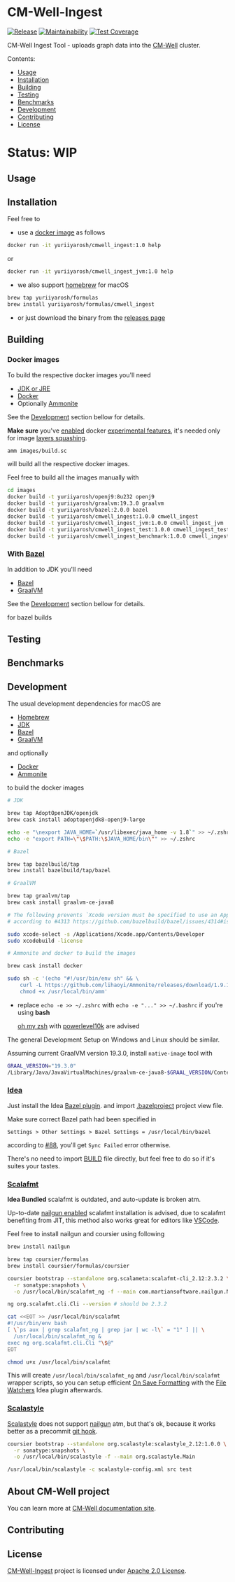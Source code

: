 # CM-Well-Ingest

[![Release](https://img.shields.io/badge/github/v/release/YuriiYarosh/CM-Well-Ingest)](https://github.com/YuriiYarosh/CM-Well-Ingest)
[![Maintainability](https://api.codeclimate.com/v1/badges/2d9f113b82dc0b06469b/maintainability)](https://codeclimate.com/github/YuriiYarosh/CM-Well-Ingest/maintainability)
[![Test Coverage](https://api.codeclimate.com/v1/badges/2d9f113b82dc0b06469b/test_coverage)](https://codeclimate.com/github/YuriiYarosh/CM-Well-Ingest/test_coverage)

CM-Well Ingest Tool - uploads graph data into the [CM-Well](https://cm-well.github.io/CM-Well/index.html) cluster.

Contents:

 * [Usage](https://github.com/YuriiYarosh/CM-Well-Ingest#Usage)
 * [Installation](https://github.com/YuriiYarosh/CM-Well-Ingest#Installation)
 * [Building](https://github.com/YuriiYarosh/CM-Well-Ingest#Building)
 * [Testing](https://github.com/YuriiYarosh/CM-Well-Ingest#Testing)
 * [Benchmarks](https://github.com/YuriiYarosh/CM-Well-Ingest#Benchmarks)
 * [Development](https://github.com/YuriiYarosh/CM-Well-Ingest#Development)
 * [Contributing](https://github.com/YuriiYarosh/CM-Well-Ingest#Contributing)
 * [License](https://github.com/YuriiYarosh/CM-Well-Ingest#License)

# Status: WIP

## Usage

## Installation

Feel free to
 * use a [docker image]() as follows

 ```bash
docker run -it yuriiyarosh/cmwell_ingest:1.0 help
```
or
```bash
docker run -it yuriiyarosh/cmwell_ingest_jvm:1.0 help
```

 * we also support [homebrew](https://brew.sh/) for macOS

```bash
brew tap yuriiyarosh/formulas
brew install yuriiyarosh/formulas/cmwell_ingest
```
* or just download the binary from the [releases page]()

## Building

### Docker images

To build the respective docker images you'll need

 * [JDK or JRE](https://adoptopenjdk.net/)
 * [Docker](https://docs.docker.com/v17.12/docker-for-mac/install)
 * Optionally [Ammonite](https://ammonite.io/)
 
See the [Development](https://github.com/YuriiYarosh/CM-Well-Ingest#development) section bellow for details.

**Make sure** you've [enabled](https://i.imgur.com/jQ4WFj1.png) docker [experimental features](https://docs.docker.com/assemble/install/), 
it's needed only for image [layers squashing](https://docs.docker.com/engine/reference/commandline/build/#squash-an-images-layers---squash-experimental).  

 ```bash
amm images/build.sc
```
will build all the respective docker images. 

Feel free to build all the images manually with
```bash
cd images
docker build -t yuriiyarosh/openj9:8u232 openj9
docker build -t yuriiyarosh/graalvm:19.3.0 graalvm
docker build -t yuriiyarosh/bazel:2.0.0 bazel
docker build -t yuriiyarosh/cmwell_ingest:1.0.0 cmwell_ingest
docker build -t yuriiyarosh/cmwell_ingest_jvm:1.0.0 cmwell_ingest_jvm
docker build -t yuriiyarosh/cmwell_ingest_test:1.0.0 cmwell_ingest_test
docker build -t yuriiyarosh/cmwell_ingest_benchmark:1.0.0 cmwell_ingest_benchmark
```

### With [Bazel](https://bazel.build/)

In addition to JDK you'll need 
 * [Bazel](https://bazel.build/)
 * [GraalVM](https://www.graalvm.org/)
 
 See the [Development](https://github.com/YuriiYarosh/CM-Well-Ingest#development) section bellow for details.


for bazel builds

## Testing

## Benchmarks

## Development

The usual development dependencies for macOS are

 * [Homebrew](https://brew.sh/)
 * [JDK](https://adoptopenjdk.net/)
 * [Bazel](https://bazel.build/)
 * [GraalVM](https://www.graalvm.org/)
 
 and optionally

 * [Docker](https://docs.docker.com/v17.12/docker-for-mac/install)
 * [Ammonite](https://ammonite.io/)

to build the docker images

```bash
# JDK

brew tap AdoptOpenJDK/openjdk
brew cask install adoptopenjdk8-openj9-large

echo -e "\nexport JAVA_HOME=`/usr/libexec/java_home -v 1.8`" >> ~/.zshrc
echo -e "export PATH=\"\$PATH:\$JAVA_HOME/bin\"" >> ~/.zshrc

# Bazel

brew tap bazelbuild/tap
brew install bazelbuild/tap/bazel

# GraalVM

brew tap graalvm/tap
brew cask install graalvm-ce-java8

# The following prevents `Xcode version must be specified to use an Apple CROSSTOOL`
# according to #4313 https://github.com/bazelbuild/bazel/issues/4314#issuecomment-370172472

sudo xcode-select -s /Applications/Xcode.app/Contents/Developer
sudo xcodebuild -license

# Ammonite and docker to build the images 

brew cask install docker

sudo sh -c '(echo "#!/usr/bin/env sh" && \
    curl -L https://github.com/lihaoyi/Ammonite/releases/download/1.9.1/2.12-1.9.1) > /usr/local/bin/amm && \
    chmod +x /usr/local/bin/amm'
```

* replace `echo -e >> ~/.zshrc` with `echo -e "..." >> ~/.bashrc` if you're using **bash**

  [oh my zsh](https://ohmyz.sh/) with [powerlevel10k](https://github.com/romkatv/powerlevel10k) are advised

The general Development Setup on Windows and Linux should be similar.

Assuming current GraalVM version 19.3.0, install `native-image` tool with
```bash
GRAAL_VERSION="19.3.0"
/Library/Java/JavaVirtualMachines/graalvm-ce-java8-$GRAAL_VERSION/Contents/Home/bin/gu install native-image
```

### [Idea](https://www.jetbrains.com/idea/)

Just install the Idea [Bazel plugin](https://plugins.jetbrains.com/plugin/8609-bazel/).
and import [.bazelproject](.bazelproject) project view file.

Make sure correct Bazel path had been specified in

`Settings > Other Settings > Bazel Settings = /usr/local/bin/bazel`

according to [#88](https://github.com/bazelbuild/intellij/issues/88#issuecomment-369848097), you'll get `Sync Failed` error otherwise.

There's no need to import [BUILD](BUILD) file directly, but feel free to do so if it's suites your tastes.

### [Scalafmt](https://scalameta.org/scalafmt/)

**Idea Bundled** scalafmt is outdated, and auto-update is broken atm.

Up-to-date [nailgun enabled](http://www.martiansoftware.com/nailgun/) scalafmt installation is advised,
due to scalafmt benefiting from JIT, this method also works great for editors like [VSCode](https://code.visualstudio.com/).

Feel free to install nailgun and coursier using following

```bash
brew install nailgun

brew tap coursier/formulas
brew install coursier/formulas/coursier

coursier bootstrap --standalone org.scalameta:scalafmt-cli_2.12:2.3.2 \
  -r sonatype:snapshots \
  -o /usr/local/bin/scalafmt_ng -f --main com.martiansoftware.nailgun.NGServer

ng org.scalafmt.cli.Cli --version # should be 2.3.2

cat <<EOT >> /usr/local/bin/scalafmt
#!/usr/bin/env bash
[ \`ps aux | grep scalafmt_ng | grep jar | wc -l\` = "1" ] || \
  /usr/local/bin/scalafmt_ng &
exec ng org.scalafmt.cli.Cli "\$@"
EOT

chmod u+x /usr/local/bin/scalafmt
```

This will create `/usr/local/bin/scalafmt_ng` and `/usr/local/bin/scalafmt` wrapper scripts,
so you can setup efficient [On Save Formatting](https://i.imgur.com/6qbZbpH.png) with the [File Watchers](https://plugins.jetbrains.com/plugin/7177-file-watchers)
Idea plugin afterwards.

### [Scalastyle](http://www.scalastyle.org)

[Scalastyle](http://www.scalastyle.org) does not support [nailgun](https://github.com/facebook/nailgun) atm,
but that's ok, because it works better as a precommit [git hook](https://www.atlassian.com/git/tutorials/git-hooks).

```bash
coursier bootstrap --standalone org.scalastyle:scalastyle_2.12:1.0.0 \
  -r sonatype:snapshots \
  -o /usr/local/bin/scalastyle -f --main org.scalastyle.Main

/usr/local/bin/scalastyle -c scalastyle-config.xml src test
```

## About CM-Well project

You can learn more at [CM-Well documentation site](https://cm-well.github.io/CM-Well/index.html).

## Contributing

## License

[CM-Well-Ingest](.) project is licensed under [Apache 2.0 License](LICENSE).
